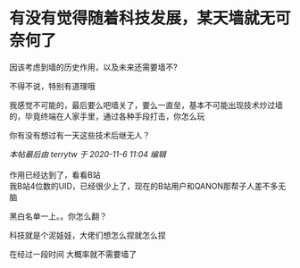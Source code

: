 # 有没有觉得随着科技发展，某天墙就无可奈何了


因该考虑到墙的历史作用，以及未来还需要墙不?

不得不说，特别有道理哦

我感觉不可能的，最后要么吧墙关了，要么一直垒，基本不可能出现技术炒过墙的，毕竟终端在人家手里，通过各种手段打击，你怎么玩

你有没有想过有一天这些技术后继无人？

<i class="pstatus"> 本帖最后由 terrytw 于 2020-11-6 11:04 编辑 </i><br />
<br />
作用已经达到了，看看B站<br />
我B站4位数的UID，已经很少上了，现在的B站用户和QANON那帮子人差不多无脑

<img src="static/image/smiley/default/lol.gif" smilieid="12" border="0" alt="" />黑白名单一上。。你怎么翻？

科技就是个泥娃娃，大佬们想怎么捏就怎么捏

在经过一段时间 大概率就不需要墙了
